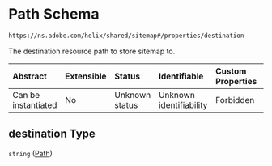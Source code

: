 # Path Schema

```txt
https://ns.adobe.com/helix/shared/sitemap#/properties/destination
```

The destination resource path to store sitemap to.

| Abstract            | Extensible | Status         | Identifiable            | Custom Properties | Additional Properties | Access Restrictions | Defined In                                                         |
| :------------------ | :--------- | :------------- | :---------------------- | :---------------- | :-------------------- | :------------------ | :----------------------------------------------------------------- |
| Can be instantiated | No         | Unknown status | Unknown identifiability | Forbidden         | Allowed               | none                | [sitemap.schema.json*](sitemap.schema.json "open original schema") |

## destination Type

`string` ([Path](sitemap-properties-path.md))
